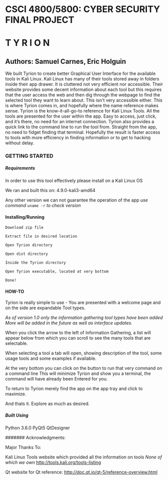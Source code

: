#                      CSCI 4800/5800: CYBER SECURITY FINAL PROJECT




#                                     T Y R I O N

##                         Authors: Samuel Carnes, Eric Holguin

We built Tyrion to create better Graphical User Interface for the available
tools in Kali Linux. Kali Linux has many of their tools stored away in folders inside
their app drawer. It is cluttered not very efficient nor accessible. Their website provides some decent information about each tool but this requires that the user access the web and then dig through the webpage to find the selected tool they want to learn about. This isn't very accessible either. This is where Tyrion comes in, and hopefully where the name reference makes sense. Tyrion is the know-it-all-go-to reference for Kali Linux Tools. All the tools are presented for the user within the app. Easy to access, just click, and it’s there, no need for an internet connection. Tyrion also provides a quick link to the command line to run the tool from. Straight from the app, no need to fidget finding that terminal. Hopefully the result is faster access to tools with more efficiency in finding information or to get to hacking without delay.

### GETTING STARTED

##### Requirements
In order to use this tool effectively please install on a Kali Linux OS

We ran and built this on: 4.9.0-kali3-amd64

Any other version we can not guarantee the operation of the app
*use command* `uname -r` *to check version*

#### Installing/Running

`Download zip file`

`Extract file in desired location`

`Open Tyrion directory`

`Open dist directory`

`Inside the Tyrion directory`

`Open Tyrion executable, located at very bottom`

`Done!`

#### HOW-TO
Tyrion is really simple to use -
You are presented with a welcome page and on the side are expandable Tool types.

*As of version 1.0 only the information gathering tool types have been added
More will be added in the future as well as interface updates.*

When you click the arrow to the left of Information Gathering, a list
will appear below from which you can scroll to see the many tools that are selectable.

When selecting a tool a tab will open, showing description of the tool, some usage tools
and some examples if available.

At the very bottom you can click on the button to run that very command on a command line
This will minimize Tyrion and show you a terminal, the command will have already been Entered
for you.

To return to Tyrion merely find the app on the app tray and click to maximize.

And thats it. Explore as much as desired.

##### Built Using
Python 3.6.0
PyQt5
QtDesigner


####### Acknowledgments:

Major Thanks To:

Kali Linux Tools website which provided all the information on tools
*None of which we own*
<http://tools.kali.org/tools-listing>

Qt website for Qt reference:
<http://doc.qt.io/qt-5/reference-overview.html>
